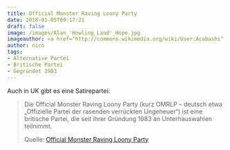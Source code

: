```yaml
---
title: Official Monster Raving Loony Party
date: 2018-01-05T09:17:21
draft: false
image: /images/Alan_'Howling_Laud'_Hope.jpg
imageauthor: <a href="http://commons.wikimedia.org/wiki/User:Acabashi" title="User:Acabashi">Acabashi</a>
author: nico
tags:
- Alternative Partei
- Britische Partei
- Gegründet 1983
---
```


Auch in UK gibt es eine Satirepartei:

> Die Official Monster Raving Loony Party (kurz OMRLP – deutsch etwa „Offizielle
> Partei der rasenden verrückten Ungeheuer“) ist eine britische Partei, die seit
> ihrer Gründung 1983 an Unterhauswahlen teilnimmt.
>
> Quelle: [Official Monster Raving Loony Party](https://de.wikipedia.org/wiki/Official_Monster_Raving_Loony_Party)

